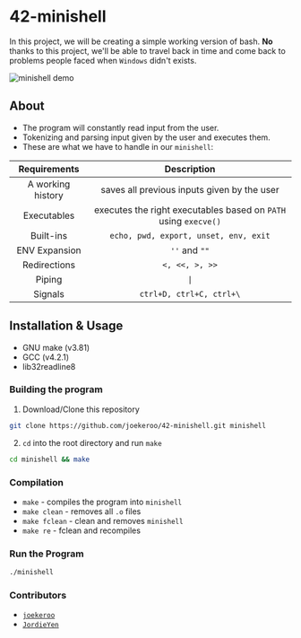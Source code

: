 # 42-minishell

In this project, we will be creating a simple working version of bash. **No** thanks to this project, we'll be able to travel back in time and come back to problems people faced when `Windows` didn't exists.

![minishell demo](https://github.com/joekeroo/42-minishell/assets/58316168/7cc0e735-7056-47c4-b8b5-44b94f6ca19b)

## About

- The program will constantly read input from the user.
- Tokenizing and parsing input given by the user and executes them.
- These are what we have to handle in our `minishell`:

|   Requirements    |                           Description                           |
| :---------------: | :-------------------------------------------------------------: |
| A working history |           saves all previous inputs given by the user           |
|    Executables    | executes the right executables based on `PATH` using `execve()` |
|     Built-ins     |              `echo, pwd, export, unset, env, exit`              |
|   ENV Expansion   |                          `''` and `""`                          |
|   Redirections    |                         `<, <<, >, >>`                          |
|      Piping       |                              `\|`                               |
|      Signals      |                    `ctrl+D, ctrl+C, ctrl+\`                     |

## Installation & Usage

- GNU make (v3.81)
- GCC (v4.2.1)
- lib32readline8

### Building the program

1. Download/Clone this repository

```bash
git clone https://github.com/joekeroo/42-minishell.git minishell
```

2. `cd` into the root directory and run `make`

```bash
cd minishell && make
```

### Compilation

- `make` - compiles the program into `minishell`
- `make clean` - removes all `.o` files
- `make fclean` - clean and removes `minishell`
- `make re` - fclean and recompiles

### Run the Program

```bash
./minishell
```

### Contributors

- [`joekeroo`](https://github.com/joekeroo)
- [`JordieYen`](https://github.com/JordieYen)
